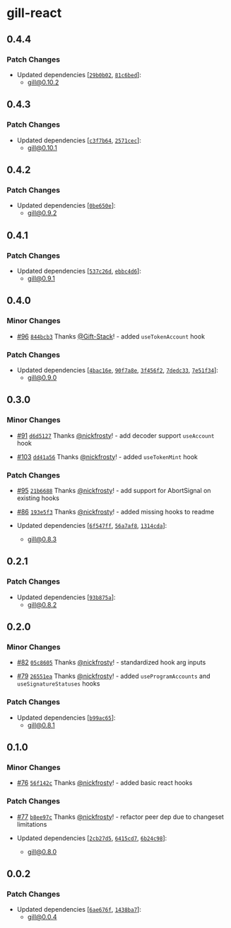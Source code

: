 # gill-react

## 0.4.4

### Patch Changes

- Updated dependencies [[`29b0b02`](https://github.com/DecalLabs/gill/commit/29b0b0260b03ad2434a2e838204d248061e0fdfa),
  [`81c6bed`](https://github.com/DecalLabs/gill/commit/81c6beddc314a98b75180e5241c7808da16c4f42)]:
  - gill@0.10.2

## 0.4.3

### Patch Changes

- Updated dependencies [[`c3f7b64`](https://github.com/DecalLabs/gill/commit/c3f7b64ce7e2c2ed045ede39885e36c054fa1403),
  [`2571cec`](https://github.com/DecalLabs/gill/commit/2571ceca9efab70fbe8b7e451a3be35db106dfd6)]:
  - gill@0.10.1

## 0.4.2

### Patch Changes

- Updated dependencies [[`0be650e`](https://github.com/DecalLabs/gill/commit/0be650e92c1f8de1011e6fdbde0a66aaf07cc120)]:
  - gill@0.9.2

## 0.4.1

### Patch Changes

- Updated dependencies [[`537c26d`](https://github.com/DecalLabs/gill/commit/537c26daa62519f9061891103862e902e1605a25),
  [`ebbc4d6`](https://github.com/DecalLabs/gill/commit/ebbc4d6f5b8e616d600fd3542226a201a5d5df40)]:
  - gill@0.9.1

## 0.4.0

### Minor Changes

- [#96](https://github.com/DecalLabs/gill/pull/96)
  [`844bcb3`](https://github.com/DecalLabs/gill/commit/844bcb3e71937c9f4af8c93b2058d0d03f793a75) Thanks
  [@Gift-Stack](https://github.com/Gift-Stack)! - added `useTokenAccount` hook

### Patch Changes

- Updated dependencies [[`4bac16e`](https://github.com/DecalLabs/gill/commit/4bac16ef9d11a11ca59bf2ffa99d23ad77e8bd21),
  [`90f7a8e`](https://github.com/DecalLabs/gill/commit/90f7a8eeb9fbce3b4dd815912438075e3c6852ac),
  [`3f456f2`](https://github.com/DecalLabs/gill/commit/3f456f297f4a656edc6d47c2bbcaf3350fb0cdf9),
  [`7dedc33`](https://github.com/DecalLabs/gill/commit/7dedc33397a0346a8a56344d77a719e7238ef930),
  [`7e51f34`](https://github.com/DecalLabs/gill/commit/7e51f34002e5ac5e54bf54f2a86d4c8a0149392d)]:
  - gill@0.9.0

## 0.3.0

### Minor Changes

- [#91](https://github.com/DecalLabs/gill/pull/91)
  [`d6d5127`](https://github.com/DecalLabs/gill/commit/d6d51274e0bd978433d39ba999ff7f6cdc15bfdb) Thanks
  [@nickfrosty](https://github.com/nickfrosty)! - add decoder support `useAccount` hook

- [#103](https://github.com/DecalLabs/gill/pull/103)
  [`dd41a56`](https://github.com/DecalLabs/gill/commit/dd41a569212f2438b174256d98bb3270fa07410d) Thanks
  [@nickfrosty](https://github.com/nickfrosty)! - added `useTokenMint` hook

### Patch Changes

- [#95](https://github.com/DecalLabs/gill/pull/95)
  [`21b6688`](https://github.com/DecalLabs/gill/commit/21b6688db106d6eaf959566308824307d04a271a) Thanks
  [@nickfrosty](https://github.com/nickfrosty)! - add support for AbortSignal on existing hooks

- [#86](https://github.com/DecalLabs/gill/pull/86)
  [`193e5f3`](https://github.com/DecalLabs/gill/commit/193e5f3df84c584ff2ebbec9d41eb4c84e903d70) Thanks
  [@nickfrosty](https://github.com/nickfrosty)! - added missing hooks to readme

- Updated dependencies [[`6f547ff`](https://github.com/DecalLabs/gill/commit/6f547fff0731bd7530b1266f8a5c15eac2e80d32),
  [`56a7af8`](https://github.com/DecalLabs/gill/commit/56a7af87878b914275f5189d99ea7c2674f45c0c),
  [`1314cda`](https://github.com/DecalLabs/gill/commit/1314cda705d9734d4cdf1a42c985f25ae3737a92)]:
  - gill@0.8.3

## 0.2.1

### Patch Changes

- Updated dependencies [[`93b875a`](https://github.com/DecalLabs/gill/commit/93b875a088a4830ef39e8084d3d5e6038c8a96cc)]:
  - gill@0.8.2

## 0.2.0

### Minor Changes

- [#82](https://github.com/DecalLabs/gill/pull/82)
  [`05c8605`](https://github.com/DecalLabs/gill/commit/05c8605ff00d65ba04b0b6e218d540da2a164232) Thanks
  [@nickfrosty](https://github.com/nickfrosty)! - standardized hook arg inputs

- [#79](https://github.com/DecalLabs/gill/pull/79)
  [`26551ea`](https://github.com/DecalLabs/gill/commit/26551ea988eb1db8490cd0bb1003e1805c75e327) Thanks
  [@nickfrosty](https://github.com/nickfrosty)! - added `useProgramAccounts` and `useSignatureStatuses` hooks

### Patch Changes

- Updated dependencies [[`b99ac65`](https://github.com/DecalLabs/gill/commit/b99ac65a6de6d379e5f0f65b80c1f2a1a492d061)]:
  - gill@0.8.1

## 0.1.0

### Minor Changes

- [#76](https://github.com/DecalLabs/gill/pull/76)
  [`56f142c`](https://github.com/DecalLabs/gill/commit/56f142c537e30d5f74c337e600c2216be5dd525a) Thanks
  [@nickfrosty](https://github.com/nickfrosty)! - added basic react hooks

### Patch Changes

- [#77](https://github.com/DecalLabs/gill/pull/77)
  [`b8ee97c`](https://github.com/DecalLabs/gill/commit/b8ee97ccdd38a2d0d0bc2284cf9ecfad3e717ad1) Thanks
  [@nickfrosty](https://github.com/nickfrosty)! - refactor peer dep due to changeset limitations

- Updated dependencies [[`2cb27d5`](https://github.com/DecalLabs/gill/commit/2cb27d5b2450002038bf6501015c259eb4c43ee6),
  [`6415cd7`](https://github.com/DecalLabs/gill/commit/6415cd774ea333135756863a227613d8d075fa8a),
  [`6b24c98`](https://github.com/DecalLabs/gill/commit/6b24c982a7cd00b71be82ef65753d0cce074b868)]:
  - gill@0.8.0

## 0.0.2

### Patch Changes

- Updated dependencies [[`6ae676f`](https://github.com/DecalLabs/gill/commit/6ae676f0f06c0ab07af8b2d03fd2e0f3fb051916),
  [`1438ba7`](https://github.com/DecalLabs/gill/commit/1438ba7fbf1a572d7c8c7936b70ba85e775d2cf0)]:
  - gill@0.0.4

